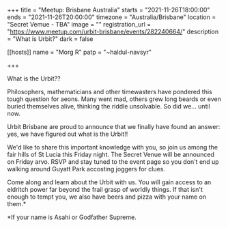+++
title = "Meetup: Brisbane Australia"
starts = "2021-11-26T18:00:00"
ends = "2021-11-26T20:00:00"
timezone = "Australia/Brisbane"
location = "Secret Vemue - TBA"
image = ""
registration_url = "https://www.meetup.com/urbit-brisbane/events/282240664/"
description = "What is Urbit?"
dark = false

[[hosts]]
name = "Morg R"
patp = "~haldul-navsyr"



+++

What is the Urbit??

Philosophers, mathematicians and other timewasters have pondered this tough question for aeons. Many went mad, others grew long beards or even buried themselves alive, thinking the riddle unsolvable. So did we... until now.

Urbit Brisbane are proud to announce that we finally have found an answer: yes, we have figured out what is the Urbit!!

We'd like to share this important knowledge with you, so join us among the fair hills of St Lucia this Friday night. The Secret Venue will be announced on Friday arvo. RSVP and stay tuned to the event page so you don't end up walking around Guyatt Park accosting joggers for clues.

Come along and learn about the Urbit with us. You will gain access to an eldritch power far beyond the frail grasp of worldly things. If that isn't enough to tempt you, we also have beers and pizza with your name on them.\*

\*If your name is Asahi or Godfather Supreme.
